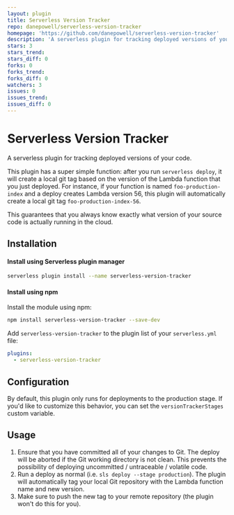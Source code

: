 ```yaml
---
layout: plugin
title: Serverless Version Tracker
repo: danepowell/serverless-version-tracker
homepage: 'https://github.com/danepowell/serverless-version-tracker'
description: 'A serverless plugin for tracking deployed versions of your code.'
stars: 3
stars_trend: 
stars_diff: 0
forks: 0
forks_trend: 
forks_diff: 0
watchers: 3
issues: 0
issues_trend: 
issues_diff: 0
---
```



# Serverless Version Tracker
A serverless plugin for tracking deployed versions of your code.

This plugin has a super simple function: after you run `serverless deploy`, it will create a local git tag based on the version of the Lambda function that you just deployed. For instance, if your function is named `foo-production-index` and a deploy creates Lambda version 56, this plugin will automatically create a local git tag `foo-production-index-56`.

This guarantees that you always know exactly what version of your source code is actually running in the cloud.

## Installation

#### Install using Serverless plugin manager
```bash
serverless plugin install --name serverless-version-tracker
```

#### Install using npm

Install the module using npm:
```bash
npm install serverless-version-tracker --save-dev
```

Add `serverless-version-tracker` to the plugin list of your `serverless.yml` file:

```yaml
plugins:
  - serverless-version-tracker
```

## Configuration

By default, this plugin only runs for deployments to the production stage. If you'd like to customize this behavior, you can set the `versionTrackerStages` custom variable.

## Usage

1. Ensure that you have committed all of your changes to Git. The deploy will be aborted if the Git working directory is not clean. This prevents the possibility of deploying uncommitted / untraceable / volatile code.
2. Run a deploy as normal (i.e. `sls deploy --stage production`). The plugin will automatically tag your local Git repository with the Lambda function name and new version.
3. Make sure to push the new tag to your remote repository (the plugin won't do this for you).
